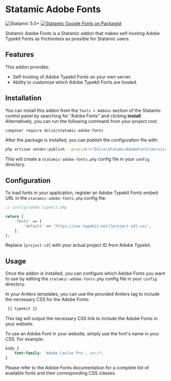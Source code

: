# Statamic Adobe Fonts


![Statamic 5.0+](https://img.shields.io/badge/Statamic-5.0+-FF269E?style=for-the-badge&link=https://statamic.com)
[![Statamic Google Fonts on Packagist](https://img.shields.io/packagist/v/dulce/statamic-adobe-fonts?style=for-the-badge)](https://packagist.org/packages/dulce/statamic-adobe-fonts/stats)

Statamic Adobe Fonts is a Statamic addon that makes self-hosting Adobe Typekit Fonts as frictionless as possible for Statamic users. 

## Features

This addon provides:

- Self-hosting of Adobe Typekit Fonts on your own server.
- Ability to customize which Adobe Typekit Fonts are hosted.

## Installation

You can install this addon from the `Tools > Addons` section of the Statamic control panel by searching for "Adobe Fonts" and clicking **install**. Alternatively, you can run the following command from your project root:

```bash
composer require dulce/statamic-adobe-fonts
```
After the package is installed, you can publish the configuration file with:

```bash
php artisan vendor:publish --provider="Dulce\StatamicAdobeFonts\ServiceProvider"
```

This will create a `statamic-adobe-fonts.php` config file in your `config` directory.

## Configuration

To load fonts in your application, register an Adobe Typekit Fonts embed URL in the `statamic-adobe-fonts.php` config file:

```php
// config/adobe.typekit.php

return [
    'fonts' => [
        'default' => 'https://use.typekit.net/[project-id].css',
    ],
];
```
Replace `[project-id]` with your actual project ID from Adobe Typekit.

## Usage

Once the addon is installed, you can configure which Adobe Fonts you want to use by editing the `statamic-adobe-fonts.php` config file in your `config` directory.

In your Antlers templates, you can use the provided Antlers tag to include the necessary CSS for the Adobe Fonts:

```html
 {{ typekit }}
```

This tag will output the necessary CSS link to include the Adobe Fonts in your website.

To use an Adobe Font in your website, simply use the font's name in your CSS. For example:
```css
body {
    font-family: 'Adobe Caslon Pro', serif;
}
```

Please refer to the Adobe Fonts documentation for a complete list of available fonts and their corresponding CSS classes.

